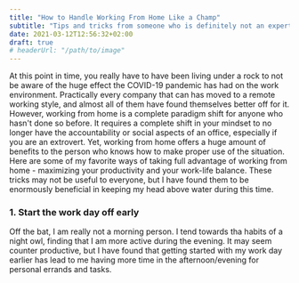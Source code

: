 ```yaml
---
title: "How to Handle Working From Home Like a Champ"
subtitle: "Tips and tricks from someone who is definitely not an expert"
date: 2021-03-12T12:56:32+02:00
draft: true
# headerUrl: "/path/to/image"
---
```


At this point in time, you really have to have been living under a rock to not be aware of the huge effect the COVID-19 pandemic has had on the work environment. Practically every company that can has moved to a remote working style, and almost all of them have found themselves better off for it. However, working from home is a complete paradigm shift for anyone who hasn't done so before. It requires a complete shift in your mindset to no longer have the accountability or social aspects of an office, especially if you are an extrovert. Yet, working from home offers a huge amount of benefits to the person who knows how to make proper use of the situation. Here are some of my favorite ways of taking full advantage of working from home - maximizing your productivity and your work-life balance. These tricks may not be useful to everyone, but I have found them to be enormously beneficial in keeping my head above water during this time. 

### 1. Start the work day off early
Off the bat, I am really not a morning person. I tend towards tha habits of a night owl, finding that I am more active during the evening. It may seem counter productive, but I have found that getting started with my work day earlier has lead to me having more time in the afternoon/evening for personal errands and tasks. 
